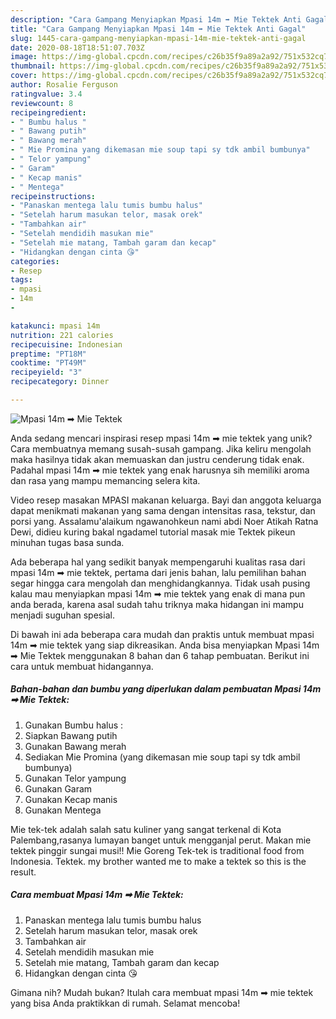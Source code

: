 ```yaml
---
description: "Cara Gampang Menyiapkan Mpasi 14m ➡ Mie Tektek Anti Gagal"
title: "Cara Gampang Menyiapkan Mpasi 14m ➡ Mie Tektek Anti Gagal"
slug: 1445-cara-gampang-menyiapkan-mpasi-14m-mie-tektek-anti-gagal
date: 2020-08-18T18:51:07.703Z
image: https://img-global.cpcdn.com/recipes/c26b35f9a89a2a92/751x532cq70/mpasi-14m-➡-mie-tektek-foto-resep-utama.jpg
thumbnail: https://img-global.cpcdn.com/recipes/c26b35f9a89a2a92/751x532cq70/mpasi-14m-➡-mie-tektek-foto-resep-utama.jpg
cover: https://img-global.cpcdn.com/recipes/c26b35f9a89a2a92/751x532cq70/mpasi-14m-➡-mie-tektek-foto-resep-utama.jpg
author: Rosalie Ferguson
ratingvalue: 3.4
reviewcount: 8
recipeingredient:
- " Bumbu halus "
- " Bawang putih"
- " Bawang merah"
- " Mie Promina yang dikemasan mie soup tapi sy tdk ambil bumbunya"
- " Telor yampung"
- " Garam"
- " Kecap manis"
- " Mentega"
recipeinstructions:
- "Panaskan mentega lalu tumis bumbu halus"
- "Setelah harum masukan telor, masak orek"
- "Tambahkan air"
- "Setelah mendidih masukan mie"
- "Setelah mie matang, Tambah garam dan kecap"
- "Hidangkan dengan cinta 😘"
categories:
- Resep
tags:
- mpasi
- 14m
- 

katakunci: mpasi 14m  
nutrition: 221 calories
recipecuisine: Indonesian
preptime: "PT18M"
cooktime: "PT49M"
recipeyield: "3"
recipecategory: Dinner

---
```



![Mpasi 14m ➡ Mie Tektek](https://img-global.cpcdn.com/recipes/c26b35f9a89a2a92/751x532cq70/mpasi-14m-➡-mie-tektek-foto-resep-utama.jpg)

Anda sedang mencari inspirasi resep mpasi 14m ➡ mie tektek yang unik? Cara membuatnya memang susah-susah gampang. Jika keliru mengolah maka hasilnya tidak akan memuaskan dan justru cenderung tidak enak. Padahal mpasi 14m ➡ mie tektek yang enak harusnya sih memiliki aroma dan rasa yang mampu memancing selera kita.

Video resep masakan MPASI makanan keluarga. Bayi dan anggota keluarga dapat menikmati makanan yang sama dengan intensitas rasa, tekstur, dan porsi yang. Assalamu&#39;alaikum ngawanohkeun nami abdi Noer Atikah Ratna Dewi, didieu kuring bakal ngadamel tutorial masak mie Tektek pikeun minuhan tugas basa sunda.

Ada beberapa hal yang sedikit banyak mempengaruhi kualitas rasa dari mpasi 14m ➡ mie tektek, pertama dari jenis bahan, lalu pemilihan bahan segar hingga cara mengolah dan menghidangkannya. Tidak usah pusing kalau mau menyiapkan mpasi 14m ➡ mie tektek yang enak di mana pun anda berada, karena asal sudah tahu triknya maka hidangan ini mampu menjadi suguhan spesial.


Di bawah ini ada beberapa cara mudah dan praktis untuk membuat mpasi 14m ➡ mie tektek yang siap dikreasikan. Anda bisa menyiapkan Mpasi 14m ➡ Mie Tektek menggunakan 8 bahan dan 6 tahap pembuatan. Berikut ini cara untuk membuat hidangannya.

<!--inarticleads1-->

##### Bahan-bahan dan bumbu yang diperlukan dalam pembuatan Mpasi 14m ➡ Mie Tektek:

1. Gunakan  Bumbu halus :
1. Siapkan  Bawang putih
1. Gunakan  Bawang merah
1. Sediakan  Mie Promina (yang dikemasan mie soup tapi sy tdk ambil bumbunya)
1. Gunakan  Telor yampung
1. Gunakan  Garam
1. Gunakan  Kecap manis
1. Gunakan  Mentega


Mie tek-tek adalah salah satu kuliner yang sangat terkenal di Kota Palembang,rasanya lumayan banget untuk mengganjal perut. Makan mie tektek pinggir sungai musi!! Mie Goreng Tek-tek is traditional food from Indonesia. Tektek. my brother wanted me to make a tektek so this is the result. 

<!--inarticleads2-->

##### Cara membuat Mpasi 14m ➡ Mie Tektek:

1. Panaskan mentega lalu tumis bumbu halus
1. Setelah harum masukan telor, masak orek
1. Tambahkan air
1. Setelah mendidih masukan mie
1. Setelah mie matang, Tambah garam dan kecap
1. Hidangkan dengan cinta 😘




Gimana nih? Mudah bukan? Itulah cara membuat mpasi 14m ➡ mie tektek yang bisa Anda praktikkan di rumah. Selamat mencoba!
